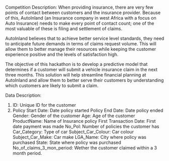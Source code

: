 Competition Description: 
When providing insurance, there are very few points of contact between customers and the insurance provider. Because of this, AutoInland (an Insurance company in west Africa with a focus on Auto Insurance) needs to make every point of contact count; one of the most valuable of these is filing and settlement of claims.

AutoInland believes that to achieve better service level standards, they need to anticipate future demands in terms of claims request volume. This will allow them to better manage their resources while keeping the customer experience positive and the levels of satisfaction high.

The objective of this hackathon is to develop a predictive model that determines if a customer will submit a vehicle insurance claim in the next three months. This solution will help streamline financial planning at AutoInland and allow them to better serve their customers by understanding which customers are likely to submit a claim.


Data Description: 

1. ID: Unique ID for the customer
2. Policy Start Date: Date policy started
Policy End Date: Date policy ended
Gender: Gender of the customer
Age: Age of the customer
ProductName: Name of Insurance policy
First Transaction Date: First date payment was made
No_Pol: Number of policies the customer has
Car_Category: Type of car
Subject_Car_Colour: Car colour
Subject_Car_Make: Car make
LGA_Name: City where policy was purchased
State: State where policy was purchased
No_of_claims_3_mon_period: Wether the customer claimed within a 3 month period.
